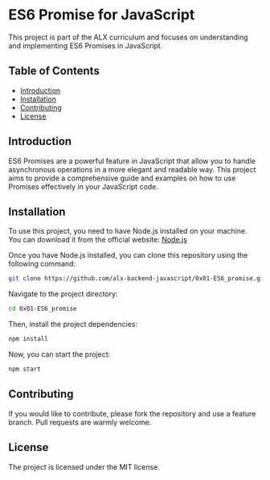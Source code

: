 # ES6 Promise for JavaScript

This project is part of the ALX curriculum and focuses on understanding and implementing ES6 Promises in JavaScript.

## Table of Contents

- [Introduction](#introduction)
- [Installation](#installation)
- [Contributing](#contributing)
- [License](#license)

## Introduction

ES6 Promises are a powerful feature in JavaScript that allow you to handle asynchronous operations in a more elegant and readable way. This project aims to provide a comprehensive guide and examples on how to use Promises effectively in your JavaScript code.

## Installation

To use this project, you need to have Node.js installed on your machine. You can download it from the official website: [Node.js](https://nodejs.org/)

Once you have Node.js installed, you can clone this repository using the following command:
```bash
git clone https://github.com/alx-backend-javascript/0x01-ES6_promise.git
```

Navigate to the project directory:
```bash
cd 0x01-ES6_promise
```

Then, install the project dependencies:
```bash
npm install
```

Now, you can start the project:
```bash
npm start
```

## Contributing
If you would like to contribute, please fork the repository and use a feature branch. Pull requests are warmly welcome.

## License
The project is licensed under the MIT license.
